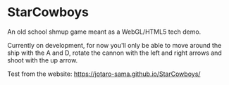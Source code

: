 # StarCowboys
An old school shmup game meant as a WebGL/HTML5 tech demo.

Currently on development, for now you'll only be able to move around the ship with the A and D, rotate the cannon with the left and right arrows and shoot with the up arrow.

Test from the website:
  https://jotaro-sama.github.io/StarCowboys/
